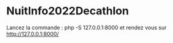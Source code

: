 # NuitInfo2022Decathlon

Lancez la commande : php -S 127.0.0.1:8000
et rendez vous sur http://127.0.0.1:8000/